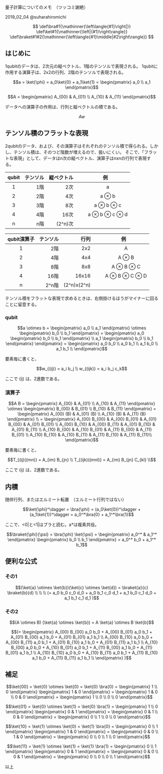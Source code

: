 量子計算についてのメモ　（ツッコミ謝絶）

2019_02_04 @suharahiromichi 

$$
\def\bra#1{\mathinner{\left\langle{#1}\right|}}
\def\ket#1{\mathinner{\left|{#1}\right\rangle}}
\def\braket#1#2{\mathinner{\left\langle{#1}\middle|#2\right\rangle}}
$$

## はじめに

1qubitのデータは、2次元の縦ベクトル、1階のテンソルで表現される。
1qubitに作用する演算子は、2x2の行列、2階のテンソルで表現される。

```math
a
=
\ket{\phi}
=
a_0\ket{0} + a_1\ket{1}
=
\begin{pmatrix}
a_0 \\
a_1
\end{pmatrix}
```

```math
A
=
\begin{pmatrix}
A_{00} & A_{01} \\
A_{10} & A_{11}
\end{pmatrix}
```

データへの演算子の作用は、行列と縦ベクトルの積である。

```math
A w
```

## テンソル積のフラットな表現

2qubitのデータ、および、その演算子はそれぞれのテンソル積で得られる。しかし、テンソル積は、そのつど階数が増えるので、扱いにくい。
そこで、「フラットな表現」として、データはn次の縦ベクトル、演算子はnxnの行列で表現する。

|qubit    |テンソル  |縦ベクトル  |　例 |
|:-:|----:|--:|:---------------:|
|1  |1階  |2次  |　　a |
|2  |2階  |4次  |　　a ⊗ b |
|3  |3階  |8次  |　　a ⊗ b ⊗ c |
|4  |4階  |16次  |　　a ⊗ b ⊗ c ⊗ d |
|n  |n階  |(2^n)次  |　

|qubit演算子  |テンソル  |行列  |　例 |
|:-:|---:|-----:|:---:|
|1  |2階  |2x2  |　　A |
|2  |4階  |4x4  |　　A ⊗ B |
|3  |8階  |8x8  |　　A ⊗ B ⊗ C |
|4  |16階  |16x16  |　　A ⊗ B ⊗ C ⊗ D |
|n  |2^n階  |(2^n)x(2^n)  |　

テンソル積をフラットな表現で求めるときは、右側掛けるほうがマイナーに回ることに留意する。

### qubit

```math
a \otimes b
=
\begin{pmatrix}
a_0 \\
a_1
\end{pmatrix}
\otimes
\begin{pmatrix}
b_0 \\
b_1
\end{pmatrix}
=
\begin{pmatrix}
a_0
\begin{pmatrix}
b_0 \\
b_1
\end{pmatrix}
\\
a_1
\begin{pmatrix}
b_0 \\
b_1
\end{pmatrix}
\end{pmatrix}
=
\begin{pmatrix}
a_0 b_0 \\
a_0 b_1 \\
a_1 b_0 \\
a_1 b_1 \\
\end{pmatrix}
```

要素毎に書くと、

```math
w_{(ij)} = a_i b_j

\\

w_{(ijk)} = a_i b_j c_k
```
ここで (ij) は、2進数である。

### 演算子

```math
A B
=
\begin{pmatrix}
A_{00} & A_{01} \\
A_{10} & A_{11}
\end{pmatrix}
\otimes
\begin{pmatrix}
B_{00} & B_{01} \\
B_{10} & B_{11}
\end{pmatrix}
=
\begin{pmatrix}
A_{00} (B) & A_{01} (B) \\
A_{10} (B) & A_{11} (B)
\end{pmatrix}
\\ =
\begin{pmatrix}
A_{00} B_{00} & A_{00} B_{01} & A_{01} B_{00} & A_{01} B_{01} \\
A_{00} B_{10} & A_{00} B_{11} & A_{01} B_{10} & A_{01} B_{11} \\
A_{10} B_{00} & A_{10} B_{01} & A_{11} B_{00} & A_{11} B_{01} \\
A_{10} B_{10} & A_{10} B_{11} & A_{11} B_{10} & A_{11} B_{11}\\
\end{pmatrix}
```

要素毎に書くと、

```math
T_{(ij)((mn)} = A_{im} B_{jn}
\\
T_{(ijk)((mnl)} = A_{im} B_{jn} C_{kl}
\\
```
ここで (ij) は、2進数である。

## 内積

随伴行列、またはエルミート転置　（エルミート行列ではない）

```math
\ket{\phi}^\dagger
=
\bra{\phi}
=
(a_0\ket{0})^\dagger + (a_1\ket{1})^\dagger
=
a_0^*\bra{0} + a_1^*\bra{1}
```

ここで、<0|と<1|はブラと読む。a*は複素共役。


```math
\braket{\phi}{\psi}
=
\bra{\phi} \ket{\psi}
=
\begin{pmatrix}
a_0^* & a_1^*
\end{pmatrix}
\begin{pmatrix}
b_0 \\
b_1
\end{pmatrix}
=
a_0^* b_0 + a_1^* b_1
```

## 便利な公式
### その1
```math
(\ket{a} \otimes \ket{b})(\ket{c} \otimes \ket{d})
=
\braket{a}{c} \braket{b}{d}
\\
\\
\\
(=
a_0 b_0 c_0 d_0 +
a_0 b_1 c_0 d_1 +
a_1 b_0 c_1 d_0 +
a_1 b_1 c_1 d_1
)
```

### その2

```math
(A \otimes B) (\ket{a} \otimes \ket{b})
=
A \ket{a} \otimes B \ket{b}
```
```math
(=
\begin{pmatrix}
A_{00} B_{00} a_0 b_0 + A_{00} B_{01} a_0 b_1 + A_{01} B_{00} a_1 b_0 + A_{01} B_{01} a_1 b_1 \\
A_{00} B_{10} a_0 b_0 + A_{00} B_{11} a_0 b_1 + A_{01} B_{10} a_1 b_0 + A_{01} B_{11} a_1 b_1 \\
A_{10} B_{00} a_0 b_0 + A_{10} B_{01} a_0 b_1 + A_{11} B_{00} a_1 b_0 + A_{11} B_{01} a_1 b_1 \\
A_{10} B_{10} a_0 b_0 + A_{10} B_{11} a_0 b_1 + A_{11} B_{10} a_1 b_0 + A_{11} B_{11} a_1 b_1 \\
\end{pmatrix}
)
```

## 補足

```math
\ket{00} =
\ket{0} \otimes \ket{0} =
\ket{0} \bra{0} =
\begin{pmatrix}
1 \\ 0
\end{pmatrix}
\begin{pmatrix}
1 & 0
\end{pmatrix}
=
\begin{pmatrix}
1 & 0 \\
0 & 0
\end{pmatrix}
=
\begin{pmatrix}
1 \\ 0 \\
0 \\ 0
\end{pmatrix}
```

```math
\ket{01} =
\ket{0} \otimes \ket{1} =
\ket{0} \bra{1} =
\begin{pmatrix}
1 \\ 0
\end{pmatrix}
\begin{pmatrix}
0 & 1
\end{pmatrix}
=
\begin{pmatrix}
0 & 1 \\
0 & 0
\end{pmatrix}
=
\begin{pmatrix}
0 \\ 1 \\
0 \\ 0
\end{pmatrix}
```

```math
\ket{10} =
\ket{1} \otimes \ket{0} =
\ket{1} \bra{0} =
\begin{pmatrix}
0 \\ 1
\end{pmatrix}
\begin{pmatrix}
1 & 0
\end{pmatrix}
=
\begin{pmatrix}
0 & 0 \\
1 & 0
\end{pmatrix}
=
\begin{pmatrix}
0 \\ 0 \\
1 \\ 0
\end{pmatrix}
```
```math
\ket{11} =
\ket{1} \otimes \ket{1} =
\ket{1} \bra{1} =
\begin{pmatrix}
0 \\ 1
\end{pmatrix}
\begin{pmatrix}
0 & 1
\end{pmatrix}
=
\begin{pmatrix}
0 & 0 \\
0 & 1
\end{pmatrix}
=
\begin{pmatrix}
0 \\ 0 \\
0 \\ 1
\end{pmatrix}
```

以上


